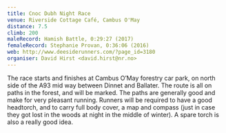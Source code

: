 ```yaml
---
title: Cnoc Dubh Night Race
venue: Riverside Cottage Café, Cambus O'May
distance: 7.5
climb: 200
maleRecord: Hamish Battle, 0:29:27 (2017)
femaleRecord: Stephanie Provan, 0:36:06 (2016)
web: http://www.deesiderunners.com/?page_id=3180
organiser: David Hirst <david.hirst@nr.no>
---
```


The race starts and finishes at Cambus O’May forestry car park, on
north side of the A93 mid way between Dinnet and Ballater. The route
is all on paths in the forest, and will be marked. The paths are
generally good and make for very pleasant running. Runners will be
required to have a good headtorch, and to carry full body cover, a map
and compass (just in case they got lost in the woods at night in the
middle of winter). A spare torch is also a really good idea.
